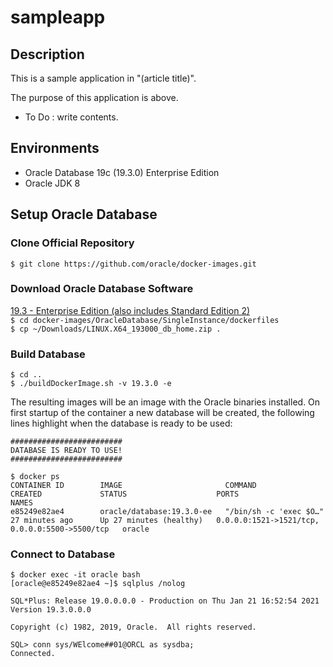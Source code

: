 # sampleapp

## Description
This is a sample application in "(article title)".

The purpose of this application is above.

 - To Do : write contents.
 
## Environments
 - Oracle Database 19c (19.3.0) Enterprise Edition
 - Oracle JDK 8

## Setup Oracle Database
### Clone Official Repository
`$ git clone https://github.com/oracle/docker-images.git`

### Download Oracle Database Software
<a href="https://www.oracle.com/database/technologies/oracle-database-software-downloads.html">19.3 - Enterprise Edition (also includes Standard Edition 2)</a><br>
`$ cd docker-images/OracleDatabase/SingleInstance/dockerfiles`<br>
`$ cp ~/Downloads/LINUX.X64_193000_db_home.zip .`

### Build Database
`$ cd ..`<br>
`$ ./buildDockerImage.sh -v 19.3.0 -e`

The resulting images will be an image with the Oracle binaries installed. On first startup of the container a new database will be created, the following lines highlight when the database is ready to be used:
```
#########################
DATABASE IS READY TO USE!
#########################
```

```
$ docker ps
CONTAINER ID        IMAGE                       COMMAND                  CREATED             STATUS                    PORTS                                            NAMES
e85249e82ae4        oracle/database:19.3.0-ee   "/bin/sh -c 'exec $O…"   27 minutes ago      Up 27 minutes (healthy)   0.0.0.0:1521->1521/tcp, 0.0.0.0:5500->5500/tcp   oracle
```

### Connect to Database
```
$ docker exec -it oracle bash
[oracle@e85249e82ae4 ~]$ sqlplus /nolog

SQL*Plus: Release 19.0.0.0.0 - Production on Thu Jan 21 16:52:54 2021
Version 19.3.0.0.0

Copyright (c) 1982, 2019, Oracle.  All rights reserved.

SQL> conn sys/WElcome##01@ORCL as sysdba;
Connected.
```
